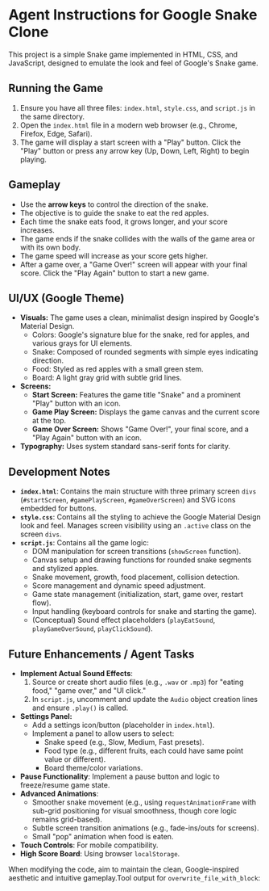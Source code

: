 # Agent Instructions for Google Snake Clone

This project is a simple Snake game implemented in HTML, CSS, and JavaScript, designed to emulate the look and feel of Google's Snake game.

## Running the Game

1.  Ensure you have all three files: `index.html`, `style.css`, and `script.js` in the same directory.
2.  Open the `index.html` file in a modern web browser (e.g., Chrome, Firefox, Edge, Safari).
3.  The game will display a start screen with a "Play" button. Click the "Play" button or press any arrow key (Up, Down, Left, Right) to begin playing.

## Gameplay

*   Use the **arrow keys** to control the direction of the snake.
*   The objective is to guide the snake to eat the red apples.
*   Each time the snake eats food, it grows longer, and your score increases.
*   The game ends if the snake collides with the walls of the game area or with its own body.
*   The game speed will increase as your score gets higher.
*   After a game over, a "Game Over!" screen will appear with your final score. Click the "Play Again" button to start a new game.

## UI/UX (Google Theme)

*   **Visuals:** The game uses a clean, minimalist design inspired by Google's Material Design.
    *   Colors: Google's signature blue for the snake, red for apples, and various grays for UI elements.
    *   Snake: Composed of rounded segments with simple eyes indicating direction.
    *   Food: Styled as red apples with a small green stem.
    *   Board: A light gray grid with subtle grid lines.
*   **Screens:**
    *   **Start Screen:** Features the game title "Snake" and a prominent "Play" button with an icon.
    *   **Game Play Screen:** Displays the game canvas and the current score at the top.
    *   **Game Over Screen:** Shows "Game Over!", your final score, and a "Play Again" button with an icon.
*   **Typography:** Uses system standard sans-serif fonts for clarity.

## Development Notes

*   **`index.html`**: Contains the main structure with three primary screen `divs` (`#startScreen`, `#gamePlayScreen`, `#gameOverScreen`) and SVG icons embedded for buttons.
*   **`style.css`**: Contains all the styling to achieve the Google Material Design look and feel. Manages screen visibility using an `.active` class on the screen `divs`.
*   **`script.js`**: Contains all the game logic:
    *   DOM manipulation for screen transitions (`showScreen` function).
    *   Canvas setup and drawing functions for rounded snake segments and stylized apples.
    *   Snake movement, growth, food placement, collision detection.
    *   Score management and dynamic speed adjustment.
    *   Game state management (initialization, start, game over, restart flow).
    *   Input handling (keyboard controls for snake and starting the game).
    *   (Conceptual) Sound effect placeholders (`playEatSound`, `playGameOverSound`, `playClickSound`).

## Future Enhancements / Agent Tasks

*   **Implement Actual Sound Effects**:
    1.  Source or create short audio files (e.g., `.wav` or `.mp3`) for "eating food," "game over," and "UI click."
    2.  In `script.js`, uncomment and update the `Audio` object creation lines and ensure `.play()` is called.
*   **Settings Panel:**
    *   Add a settings icon/button (placeholder in `index.html`).
    *   Implement a panel to allow users to select:
        *   Snake speed (e.g., Slow, Medium, Fast presets).
        *   Food type (e.g., different fruits, each could have same point value or different).
        *   Board theme/color variations.
*   **Pause Functionality**: Implement a pause button and logic to freeze/resume game state.
*   **Advanced Animations**:
    *   Smoother snake movement (e.g., using `requestAnimationFrame` with sub-grid positioning for visual smoothness, though core logic remains grid-based).
    *   Subtle screen transition animations (e.g., fade-ins/outs for screens).
    *   Small "pop" animation when food is eaten.
*   **Touch Controls**: For mobile compatibility.
*   **High Score Board**: Using browser `localStorage`.

When modifying the code, aim to maintain the clean, Google-inspired aesthetic and intuitive gameplay.Tool output for `overwrite_file_with_block`:
